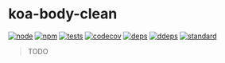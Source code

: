 
# koa-body-clean

[![node][node]][node-url]
[![npm][npm]][npm-url]
[![tests][tests]][tests-url]
[![codecov][codecov]][codecov-url]
[![deps][deps]][deps-url]
[![ddeps][ddeps]][ddeps-url]
[![standard][standard]][standard-url]

> TODO

[npm]: https://img.shields.io/npm/v/koa-body-clean.svg?style=flat
[npm-url]: https://npmjs.com/package/koa-body-clean

[node]: https://img.shields.io/node/v/koa-body-clean.svg?style=flat
[node-url]: https://nodejs.org

[deps]: https://img.shields.io/david/rferro/koa-body-clean.svg?style=flat
[deps-url]: https://david-dm.org/rferro/koa-body-clean

[ddeps]: https://img.shields.io/david/dev/rferro/koa-body-clean.svg?style=flat
[ddeps-url]: https://david-dm.org/rferro/koa-body-clean?type=dev

[tests]: https://img.shields.io/travis/rferro/koa-body-clean.svg?style=flat
[tests-url]: https://travis-ci.org/rferro/koa-body-clean

[codecov]: https://coveralls.io/repos/github/rferro/koa-body-clean/badge.svg?branch=master
[codecov-url]: https://coveralls.io/github/rferro/koa-body-clean?branch=master

[standard]: https://img.shields.io/badge/code_style-standard-brightgreen.svg?style=flat
[standard-url]: https://standardjs.com
